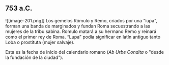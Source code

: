 ## 753 a.C.
![[image-201.png]]
Los gemelos Rómulo y Remo, criados por una "lupa", forman una banda de marginados y fundan Roma secuestrando a las mujeres de la tribu sabina. Romulo matará a su hermano Remo y reinará como el primer rey de Roma. “Lupa” podía significar en latín antiguo tanto Loba o prostituta (mujer salvaje).

Esta es la fecha de inicio del calendario romano (*Ab Urbe Condita* o "desde la fundación de la ciudad"). 